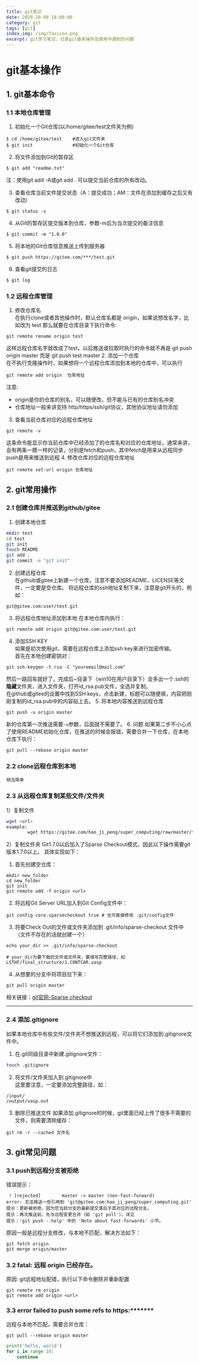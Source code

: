 ```yaml
---
title: git笔记
date: 2020-10-08 18:08:00
category: git
tags: [git]
index_img: /img/favicon.png
excerpt: git学习笔记，记录git基本操作及使用中遇到的问题
---
```

# git基本操作
## 1. git基本命令
### 1.1 本地仓库管理
1. 初始化一个Git仓库(以/home/gitee/test文件夹为例)  
```
$ cd /home/gitee/test    #进入git文件夹
$ git init               #初始化一个Git仓库
```
2. 将文件添加到Git的暂存区  
```
$ git add "readme.txt" 
```
注：使用git add -A或git add . 可以提交当前仓库的所有改动。

3. 查看仓库当前文件提交状态（A：提交成功；AM：文件在添加到缓存之后又有改动）  
```
$ git status -s
```
4. 从Git的暂存区提交版本到仓库，参数-m后为当次提交的备注信息  
```
$ git commit -m "1.0.0"  
```
5. 将本地的Git仓库信息推送上传到服务器  
```
$ git push https://gitee.com/***/test.git
```
6. 查看git提交的日志  
```
$ git log
```

### 1.2 远程仓库管理
1. 修改仓库名  
在执行clone或者其他操作时，默认仓库名都是 origin，如果说想改名字，比如改为 test 那么就要在仓库目录下执行命令:
```
git remote rename origin test
```
这样远程仓库名字就改成了test，以后推送或拉取时执行的命令就不再是 git push origin master 而是 git push test master
2. 添加一个仓库  
在不执行克隆操作时，如果想将一个远程仓库添加到本地的仓库中，可以执行
```
git remote add origin  仓库地址
```
注意:
   * origin是你的仓库的别名，可以随便改，但不能与已有的仓库别名冲突 
   * 仓库地址一般来讲支持 http/https/ssh/git协议，其他协议地址请勿添加  
3. 查看当前仓库对应的远程仓库地址  
```
git remote -v 
```
这条命令能显示你当前仓库中已经添加了的仓库名和对应的仓库地址，通常来讲，会有两条一模一样的记录，分别是fetch和push，其中fetch是用来从远程同步 push是用来推送到远程
4. 修改仓库对应的远程仓库地址  
```
git remote set-url origin 仓库地址
```

## 2. git常用操作
### 2.1 创建仓库并推送到github/gitee
1. 创建本地仓库
```sh
mkdir test
cd test
git init
touch README
git add .
git commit -m "git init"
```
2. 创建远程仓库  
在github或gitee上新建一个仓库，注意不要添加README、LICENSE等文件，一定要是空仓库。
将远程仓库的ssh地址复制下来，注意是git开头的，例如：
```
git@gitee.com:user/test.git
```
3. 将远程仓库地址添加到本地
在本地仓库内执行：
```
git remote add origin git@gitee.com:user/test.git
```
4. 添加SSH KEY  
如果是初次使用git，需要在远程仓库上添加ssh key来进行加密传输。  
首先在本地创建密钥对：
```git
git ssh-keygen -t rsa -C "youremail@mail.com"
```
然后一路回车就好了，完成后~目录下（win10在用户目录下）会多出一个.ssh的**隐藏**文件夹，进入文件夹，打开id_rsa.pub文件，全选并复制。  
在github或gitee的设置中找到SSH keys，点击新建，标题可以随便填，内容把刚刚复制的id_rsa.pub中的内容贴上去。
5. 将本地内容推送到远程仓库  
```git
git push -u origin master
```
新的仓库第一次推送需要`-u`参数，后面就不需要了。
6. 问题
如果第二步不小心点了使用README初始化仓库，在推送的时候会报错，需要合并一下仓库，在本地仓库下执行：
```git
git pull --rebase origin master
```

### 2.2 clone远程仓库到本地
    相当简单

### 2.3 从远程仓库复制某些文件/文件夹
1）复制文件  
```sh
wget <url>
example:
        wget https://gitee.com/hao_ji_peng/super_computing/raw/master/test/test.sh
```
2）复制文件夹
Git1.7.0以后加入了Sparse Checkout模式，因此以下操作需要git版本1.7.0以上。
具体实现如下：    
1. 首先创建空仓库：
```
mkdir new_folder 
cd new_folder 
git init 
git remote add -f origin <url>
```
2. 将远程Git Server URL加入到Git Config文件中：
```
git config core.sparsecheckout true # 也可直接修改 .git/config文件  
```
3. 将要Check Out的文件或文件夹添加到 .git/info/sparse-checkout 文件中（文件不存在的话就创建一个）
```
echo your_dir >> .git/info/sparse-checkout 

# your_dir为要下载的文件或文件夹，要填写完整路径，如 LSTHF/final_structure/1.CONTCAR.vasp
```
4. 从想要的分支中将项目拉下来：
```
git pull origin master
```
相关链接：[git官网-Sparse checkout](https://git-scm.com/docs/git-sparse-checkout#_sparse_checkout)
***
### 2.4 添加.gitignore
如果本地仓库中有些文件/文件夹不想推送到远程，可以将它们添加到.gitignore文件中。  
1. 在.git同级目录中新建.gitignore文件：
```sh
touch .gitignore
```
2. 将文件/文件夹加入到.gitignore中  
这里要注意，一定要添加完整路径，如：
```
/input/
/output/vasp.out
```
3. 删除已推送文件
如果添加.gitignore的时候，git里面已经上传了很多不需要的文件，则需要清除缓存：
```
git rm -r --cached 文件名
```

## 3. git常见问题
### 3.1 push到远程分支被拒绝
错误提示：
```
 ! [rejected]        master -> master (non-fast-forward)
error: 无法推送一些引用到 'git@gitee.com:hao_ji_peng/super_computing.git'
提示：更新被拒绝，因为您当前分支的最新提交落后于其对应的远程分支。
提示：再次推送前，先与远程变更合并（如 'git pull'）。详见
提示：'git push --help' 中的 'Note about fast-forwards' 小节。
```
原因一般是远程分支修改，与本地不匹配，解决方法如下：
```
git fetch origin
git merge origin/master
```
### 3.2 fatal: 远程 origin 已经存在。
原因: git远程地址配错，执行以下命令删除并重新配置
```
git remote rm origin
git remote add origin <url>
```
### 3.3 error failed to push some refs to https:*******
远程与本地不匹配，需要合并仓库：
```git
git pull --rebase origin master
```

```python
print('hello, world')
for i in range 10:
    continue
```